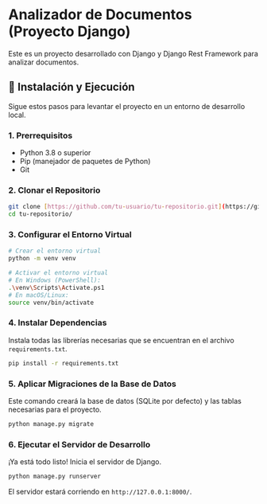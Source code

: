 # Analizador de Documentos (Proyecto Django)

Este es un proyecto desarrollado con Django y Django Rest Framework para analizar documentos.

## 🚀 Instalación y Ejecución

Sigue estos pasos para levantar el proyecto en un entorno de desarrollo local.

### **1. Prerrequisitos**

* Python 3.8 o superior
* Pip (manejador de paquetes de Python)
* Git

### **2. Clonar el Repositorio**

```bash
git clone [https://github.com/tu-usuario/tu-repositorio.git](https://github.com/tu-usuario/tu-repositorio.git)
cd tu-repositorio/
```

### **3. Configurar el Entorno Virtual**

```bash
# Crear el entorno virtual
python -m venv venv

# Activar el entorno virtual
# En Windows (PowerShell):
.\venv\Scripts\Activate.ps1
# En macOS/Linux:
source venv/bin/activate
```

### **4. Instalar Dependencias**

Instala todas las librerías necesarias que se encuentran en el archivo `requirements.txt`.

```bash
pip install -r requirements.txt
```

### **5. Aplicar Migraciones de la Base de Datos**

Este comando creará la base de datos (SQLite por defecto) y las tablas necesarias para el proyecto.

```bash
python manage.py migrate
```

### **6. Ejecutar el Servidor de Desarrollo**

¡Ya está todo listo! Inicia el servidor de Django.

```bash
python manage.py runserver
```

El servidor estará corriendo en `http://127.0.0.1:8000/`.